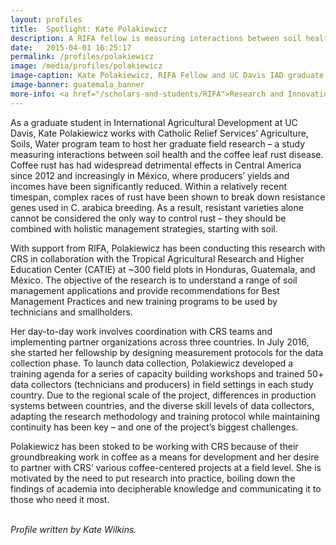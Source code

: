 ```yaml
---
layout: profiles
title:  Spotlight: Kate Polakiewicz
description: A RIFA fellow is measuring interactions between soil health and coffee leaf rust disease in Central America.
date:   2015-04-01 16:25:17
permalink: /profiles/polakiewicz
image: /media/profiles/polakiewicz
image-caption: Kate Polakiewicz, RIFA Fellow and UC Davis IAD graduate student, works with community members in Guatemala.
image-banner: guatemala_banner
more-info: <a href="/scholars-and-students/RIFA">Research and Innovation Fellowship for Agriculture (RIFA)</a><br><a href="http://iad.ucdavis.edu/">International Agricultural Development Graduate Group</a>
---
```

As a graduate student in International Agricultural Development at UC Davis, Kate Polakiewicz works with Catholic Relief Services’ Agriculture, Soils, Water program team to host her graduate field research – a study measuring interactions between soil health and the coffee leaf rust disease. Coffee rust has had widespread detrimental effects in Central America since 2012 and increasingly in México, where producers’ yields and incomes have been significantly reduced. Within a relatively recent timespan, complex races of rust have been shown to break down resistance genes used in C. arabica breeding. As a result, resistant varieties alone cannot be considered the only way to control rust – they should be combined with holistic management strategies, starting with soil.<br>

With support from RIFA, Polakiewicz has been conducting this research with CRS in collaboration with the Tropical Agricultural Research and Higher Education Center (CATIE) at ~300 field plots in Honduras, Guatemala, and México. The objective of the research is to understand a range of soil management applications and provide recommendations for Best Management Practices and new training programs to be used by technicians and smallholders.<br>

Her day-to-day work involves coordination with CRS teams and implementing partner organizations across three countries. In July 2016, she started her fellowship by designing measurement protocols for the data collection phase. To launch data collection, Polakiewicz developed a training agenda for a series of capacity building workshops and trained 50+ data collectors (technicians and producers) in field settings in each study country. Due to the regional scale of the project, differences in production systems between countries, and the diverse skill levels of data collectors, adapting the research methodology and training protocol while maintaining continuity has been key – and one of the project’s biggest challenges.<br>

Polakiewicz has been stoked to be working with CRS because of their groundbreaking work in coffee as a means for development and her desire to partner with CRS’ various coffee-centered projects at a field level. She is motivated by the need to put research into practice, boiling down the findings of academia into decipherable knowledge and communicating it to those who need it most.<br>
<br>


<p><i>Profile written by Kate Wilkins.</i></p>
